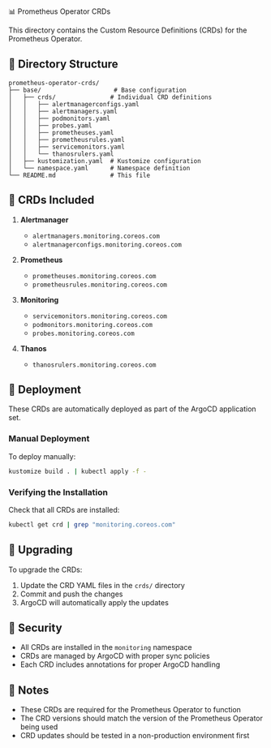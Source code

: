 📊 Prometheus Operator CRDs

This directory contains the Custom Resource Definitions (CRDs) for the Prometheus Operator.

## 📁 Directory Structure

```
prometheus-operator-crds/
├── base/                    # Base configuration
│   ├── crds/               # Individual CRD definitions
│   │   ├── alertmanagerconfigs.yaml
│   │   ├── alertmanagers.yaml
│   │   ├── podmonitors.yaml
│   │   ├── probes.yaml
│   │   ├── prometheuses.yaml
│   │   ├── prometheusrules.yaml
│   │   ├── servicemonitors.yaml
│   │   └── thanosrulers.yaml
│   ├── kustomization.yaml  # Kustomize configuration
│   └── namespace.yaml      # Namespace definition
└── README.md               # This file
```

## 🔧 CRDs Included

1. **Alertmanager**
   - `alertmanagers.monitoring.coreos.com`
   - `alertmanagerconfigs.monitoring.coreos.com`

2. **Prometheus**
   - `prometheuses.monitoring.coreos.com`
   - `prometheusrules.monitoring.coreos.com`

3. **Monitoring**
   - `servicemonitors.monitoring.coreos.com`
   - `podmonitors.monitoring.coreos.com`
   - `probes.monitoring.coreos.com`

4. **Thanos**
   - `thanosrulers.monitoring.coreos.com`

## 🚀 Deployment

These CRDs are automatically deployed as part of the ArgoCD application set.

### Manual Deployment

To deploy manually:

```bash
kustomize build . | kubectl apply -f -
```

### Verifying the Installation

Check that all CRDs are installed:

```bash
kubectl get crd | grep "monitoring.coreos.com"
```

## 🔄 Upgrading

To upgrade the CRDs:

1. Update the CRD YAML files in the `crds/` directory
2. Commit and push the changes
3. ArgoCD will automatically apply the updates

## 🔐 Security

- All CRDs are installed in the `monitoring` namespace
- CRDs are managed by ArgoCD with proper sync policies
- Each CRD includes annotations for proper ArgoCD handling

## 📝 Notes

- These CRDs are required for the Prometheus Operator to function
- The CRD versions should match the version of the Prometheus Operator being used
- CRD updates should be tested in a non-production environment first
